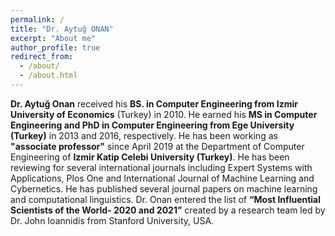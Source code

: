 ```yaml
---
permalink: /
title: "Dr. Aytuğ ONAN"
excerpt: "About me"
author_profile: true
redirect_from: 
  - /about/
  - /about.html
---
```


**Dr. Aytuğ Onan** received his **BS. in Computer Engineering from Izmir University of Economics** (Turkey) in 2010. He earned his **MS in Computer Engineering and PhD in Computer Engineering from Ege University (Turkey)** in 2013 and 2016, respectively. He has been working as **"associate professor"** since April 2019 at the Department of Computer Engineering of **Izmir Katip Celebi University (Turkey)**. He has been reviewing for several international journals including Expert Systems with Applications, Plos One and International Journal of Machine Learning and Cybernetics. He has published several journal papers on machine learning and computational linguistics. Dr. Onan entered the list of **“Most Influential Scientists of the World- 2020 and 2021”** created by a research team led by Dr. John Ioannidis from Stanford University, USA. 
